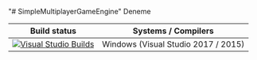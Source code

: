 "# SimpleMultiplayerGameEngine" 
Deneme

| Build status          | Systems / Compilers         |
| ------------- | ------------------------------------------ |
| [![Visual Studio Builds](https://ci.appveyor.com/project/yazilimperver/simplemultiplayergameengine?svg=true)](https://ci.appveyor.com/project/yazilimperver/simplemultiplayergameengine)       | Windows (Visual Studio 2017 / 2015)  |

